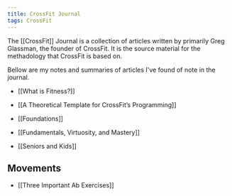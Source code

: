```yaml
---
title: CrossFit Journal
tags: CrossFit
---
```


The [[CrossFit]] Journal is a collection of articles written by primarily Greg Glassman, the founder of CrossFit. It is the source material for the methadology that CrossFit is based on.

Bellow are my notes and summaries of articles I've found of note in the journal.

- [[What is Fitness?]]
- [[A Theoretical Template for CrossFit’s Programming]]
- [[Foundations]]
- [[Fundamentals, Virtuosity, and Mastery]]


- [[Seniors and Kids]]

## Movements

- [[Three Important Ab Exercises]]